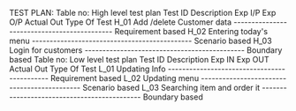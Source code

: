 TEST PLAN: 
Table no: High level test plan
Test ID	Description	Exp I/P	Exp O/P	Actual Out	Type Of Test
H_01	Add /delete Customer data	  --------------------------------------------	 Requirement based
H_02	Entering today's menu       ---------------------------------------------	 Scenario based
H_03	Login for customers         ---------------------------------------------	 Boundary based
Table no: Low level test plan
Test ID	Description	Exp IN	Exp OUT	Actual Out	Type Of Test
L_01	Updating Info                --------------------------------------------	Requirement based
L_02	Updating menu                --------------------------------------------	Scenario based
L_03	Searching item and order it  --------------------------------------------	Boundary based
